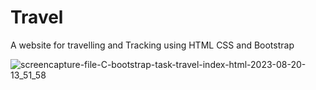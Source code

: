 # Travel
A website for travelling and Tracking  using HTML CSS and Bootstrap

![screencapture-file-C-bootstrap-task-travel-index-html-2023-08-20-13_51_58](https://github.com/KomalR2003/Travel/assets/138985585/b6d96bea-f829-42fe-bab9-8459d37f1ef1)
